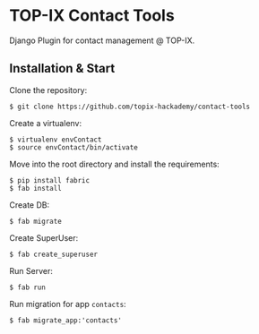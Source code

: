 # TOP-IX Contact Tools

Django Plugin for contact management @ TOP-IX.

## Installation & Start

Clone the repository:

    $ git clone https://github.com/topix-hackademy/contact-tools
    
Create a virtualenv:

    $ virtualenv envContact
    $ source envContact/bin/activate
    
Move into the root directory and install the requirements:

    $ pip install fabric
    $ fab install
    
Create DB:

    $ fab migrate
    
Create SuperUser:

    $ fab create_superuser
    
Run Server:

    $ fab run
    
Run migration for app ```contacts```:

    $ fab migrate_app:'contacts'